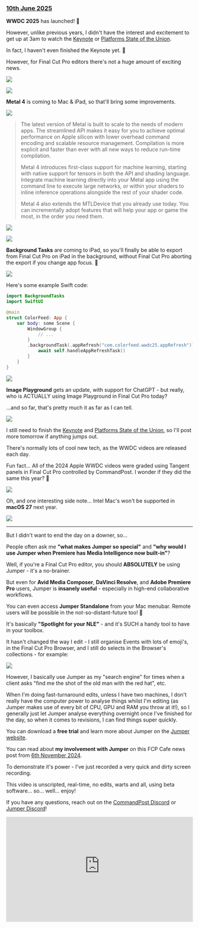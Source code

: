 ### [10th June 2025](/news/20250610)

**WWDC 2025** has launched! 🥳

However, unlike previous years, I didn't have the interest and excitement to get up at 3am to watch the [Keynote](https://www.youtube.com/watch?v=0_DjDdfqtUE) or [Platforms State of the Union](https://www.youtube.com/watch?v=51iONeETSng).

In fact, I haven't even finished the Keynote yet. 😬

However, for Final Cut Pro editors there's not a huge amount of exciting news.

![](/static/wwdc25-01.jpg)

![](/static/wwdc25-02.jpg)

**Metal 4** is coming to Mac & iPad, so that'll bring some improvements.

![](/static/wwdc25-03.jpg)

> The latest version of Metal is built to scale to the needs of modern apps. The streamlined API makes it easy for you to achieve optimal performance on Apple silicon with lower overhead command encoding and scalable resource management. Compilation is more explicit and faster than ever with all new ways to reduce run-time compilation.
>
> Metal 4 introduces first-class support for machine learning, starting with native support for tensors in both the API and shading language. Integrate machine learning directly into your Metal app using the command line to execute large networks, or within your shaders to inline inference operations alongside the rest of your shader code.
>
> Metal 4 also extends the MTLDevice that you already use today. You can incrementally adopt features that will help your app or game the most, in the order you need them.

![](/static/wwdc25-08.jpg)

![](/static/wwdc25-09.jpg)

**Background Tasks** are coming to iPad, so you'll finally be able to export from Final Cut Pro on iPad in the background, without Final Cut Pro aborting the export if you change app focus. 🥳

![](/static/wwdc25-06.jpg)

Here's some example Swift code:

```swift
import BackgroundTasks
import SwiftUI

@main
struct ColorFeed: App {
    var body: some Scene {
        WindowGroup {
            // ...
        }
        .backgroundTask(.appRefresh("com.colorfeed.wwdc25.appRefresh")) {
            await self.handleAppRefreshTask()
        }
    }
}
```

![](/static/wwdc25-07.jpg)

**Image Playground** gets an update, with support for ChatGPT - but really, who is ACTUALLY using Image Playground in Final Cut Pro today?

...and so far, that's pretty much it as far as I can tell.

![](/static/wwdc25-04.jpg)

I still need to finish the [Keynote](https://www.youtube.com/watch?v=0_DjDdfqtUE) and [Platforms State of the Union](https://www.youtube.com/watch?v=51iONeETSng), so I'll post more tomorrow if anything jumps out.

There's normally lots of cool new tech, as the WWDC videos are released each day.

Fun fact... All of the 2024 Apple WWDC videos were graded using Tangent panels in Final Cut Pro controlled by CommandPost. I wonder if they did the same this year? 🤔

![](/static/wwdc25-05.jpg)

Oh, and one interesting side note... Intel Mac's won't be supported in **macOS 27** next year.

![](/static/wwdc25-10.jpg)

---

But I didn't want to end the day on a downer, so...

People often ask me **"what makes Jumper so special"** and **"why would I use Jumper when Premiere has Media Intelligence now built-in"**?

Well, if you're a Final Cut Pro editor, you should **ABSOLUTELY** be using Jumper - it's a no-brainer.

But even for **Avid Media Composer**, **DaVinci Resolve**, and **Adobe Premiere Pro** users, Jumper is **insanely useful** - especially in high-end collaborative workflows.

You can even access **Jumper Standalone** from your Mac menubar. Remote users will be possible in the not-so-distant-future too! 🤯

It's basically **"Spotlight for your NLE"** - and it's SUCH a handy tool to have in your toolbox.

It hasn't changed the way I edit - I still organise Events with lots of emoji's, in the Final Cut Pro Browser, and I still do selects in the Browser's collections - for example:

![](/static/tiktok-awards-2024.png)

However, I basically use Jumper as my "search engine" for times when a client asks "find me the shot of the old man with the red hat", etc.

When I'm doing fast-turnaround edits, unless I have two machines, I don't really have the computer power to analyse things whilst I'm editing (as Jumper makes use of every bit of CPU, GPU and RAM you throw at it!), so I generally just let Jumper analyse everything overnight once I've finished for the day, so when it comes to revisions, I can find things super quickly.

You can download a **free trial** and learn more about Jumper on the [Jumper website](https://getjumper.io/?ref=fcpcafe).

You can read about **my involvement with Jumper** on this FCP Cafe news post from [6th November 2024](https://fcp.cafe/news/20241106/).

To demonstrate it's power - I've just recorded a very quick and dirty screen recording.

This video is unscripted, real-time, no edits, warts and all, using beta software... so... well... enjoy!

If you have any questions, reach out on the [CommandPost Discord](https://ltnt.tv/discord) or [Jumper Discord](https://discord.gg/3JFNYAfwSb)!

<div style="position: relative; padding-top: 56.25%;">
  <iframe
    src="https://customer-2n8dqn7i3032pr6x.cloudflarestream.com/be0f5f8782420aee87930d94f643d472/iframe?preload=true&poster=https%3A%2F%2Fcustomer-2n8dqn7i3032pr6x.cloudflarestream.com%2Fbe0f5f8782420aee87930d94f643d472%2Fthumbnails%2Fthumbnail.jpg%3Ftime%3D2s%26height%3D600"
    loading="lazy"
    style="border: none; position: absolute; top: 0; left: 0; height: 100%; width: 100%;"
    allow="accelerometer; gyroscope; autoplay; encrypted-media; picture-in-picture;"
    allowfullscreen="true"
  ></iframe>
</div>